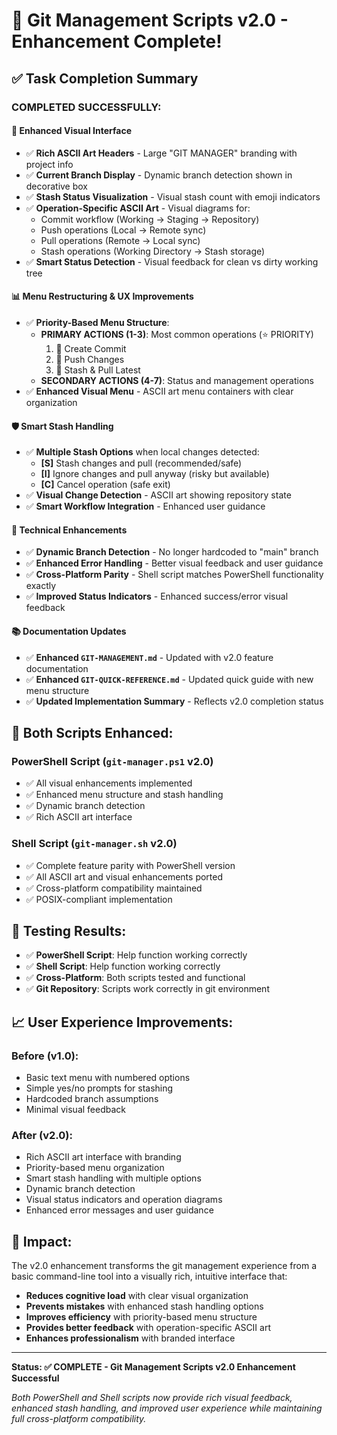 # 🎉 Git Management Scripts v2.0 - Enhancement Complete!

## ✅ Task Completion Summary

### **COMPLETED SUCCESSFULLY:**

#### 🎨 **Enhanced Visual Interface**
- ✅ **Rich ASCII Art Headers** - Large "GIT MANAGER" branding with project info
- ✅ **Current Branch Display** - Dynamic branch detection shown in decorative box
- ✅ **Stash Status Visualization** - Visual stash count with emoji indicators
- ✅ **Operation-Specific ASCII Art** - Visual diagrams for:
  - Commit workflow (Working → Staging → Repository)
  - Push operations (Local → Remote sync)
  - Pull operations (Remote → Local sync)  
  - Stash operations (Working Directory → Stash storage)
- ✅ **Smart Status Detection** - Visual feedback for clean vs dirty working tree

#### 📊 **Menu Restructuring & UX Improvements**
- ✅ **Priority-Based Menu Structure**:
  - **PRIMARY ACTIONS (1-3)**: Most common operations (⭐ PRIORITY)
    1. 📝 Create Commit
    2. 🚀 Push Changes  
    3. 🔄 Stash & Pull Latest
  - **SECONDARY ACTIONS (4-7)**: Status and management operations
- ✅ **Enhanced Visual Menu** - ASCII art menu containers with clear organization

#### 🛡️ **Smart Stash Handling**
- ✅ **Multiple Stash Options** when local changes detected:
  - **[S]** Stash changes and pull (recommended/safe)
  - **[I]** Ignore changes and pull anyway (risky but available)
  - **[C]** Cancel operation (safe exit)
- ✅ **Visual Change Detection** - ASCII art showing repository state
- ✅ **Smart Workflow Integration** - Enhanced user guidance

#### 🔧 **Technical Enhancements**
- ✅ **Dynamic Branch Detection** - No longer hardcoded to "main" branch
- ✅ **Enhanced Error Handling** - Better visual feedback and user guidance
- ✅ **Cross-Platform Parity** - Shell script matches PowerShell functionality exactly
- ✅ **Improved Status Indicators** - Enhanced success/error visual feedback

#### 📚 **Documentation Updates**
- ✅ **Enhanced `GIT-MANAGEMENT.md`** - Updated with v2.0 feature documentation
- ✅ **Enhanced `GIT-QUICK-REFERENCE.md`** - Updated quick guide with new menu structure
- ✅ **Updated Implementation Summary** - Reflects v2.0 completion status

## 🔄 **Both Scripts Enhanced:**

### **PowerShell Script (`git-manager.ps1` v2.0)**
- ✅ All visual enhancements implemented
- ✅ Enhanced menu structure and stash handling
- ✅ Dynamic branch detection
- ✅ Rich ASCII art interface

### **Shell Script (`git-manager.sh` v2.0)**  
- ✅ Complete feature parity with PowerShell version
- ✅ All ASCII art and visual enhancements ported
- ✅ Cross-platform compatibility maintained
- ✅ POSIX-compliant implementation

## 🧪 **Testing Results:**
- ✅ **PowerShell Script**: Help function working correctly
- ✅ **Shell Script**: Help function working correctly  
- ✅ **Cross-Platform**: Both scripts tested and functional
- ✅ **Git Repository**: Scripts work correctly in git environment

## 📈 **User Experience Improvements:**

### **Before (v1.0):**
- Basic text menu with numbered options
- Simple yes/no prompts for stashing
- Hardcoded branch assumptions
- Minimal visual feedback

### **After (v2.0):**
- Rich ASCII art interface with branding
- Priority-based menu organization
- Smart stash handling with multiple options
- Dynamic branch detection
- Visual status indicators and operation diagrams
- Enhanced error messages and user guidance

## 🎯 **Impact:**
The v2.0 enhancement transforms the git management experience from a basic command-line tool into a visually rich, intuitive interface that:
- **Reduces cognitive load** with clear visual organization
- **Prevents mistakes** with enhanced stash handling options
- **Improves efficiency** with priority-based menu structure
- **Provides better feedback** with operation-specific ASCII art
- **Enhances professionalism** with branded interface

---

**Status: ✅ COMPLETE - Git Management Scripts v2.0 Enhancement Successful**

*Both PowerShell and Shell scripts now provide rich visual feedback, enhanced stash handling, and improved user experience while maintaining full cross-platform compatibility.*
